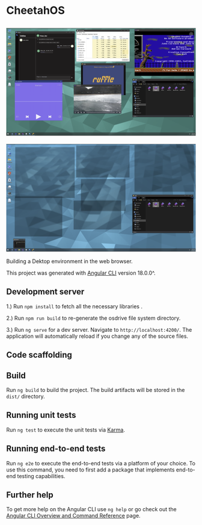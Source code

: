 # CheetahOS

![alt text](CheetahOS.png)
--
![alt text](CheetahOS1.png)

Building a Dektop environment in the web browser.

This project was generated with [Angular CLI](https://github.com/angular/angular-cli) version 18.0.0^.

## Development server

1.) Run `npm install` to fetch all the necessary libraries .


2.) Run `npm run build` to re-generate the osdrive file system directory.


3.) Run `ng serve` for a dev server. Navigate to `http://localhost:4200/`. The application will automatically reload if you change any of the source files.

## Code scaffolding
## Build

Run `ng build` to build the project. The build artifacts will be stored in the `dist/` directory.

## Running unit tests

Run `ng test` to execute the unit tests via [Karma](https://karma-runner.github.io).

## Running end-to-end tests

Run `ng e2e` to execute the end-to-end tests via a platform of your choice. To use this command, you need to first add a package that implements end-to-end testing capabilities.

## Further help

To get more help on the Angular CLI use `ng help` or go check out the [Angular CLI Overview and Command Reference](https://angular.io/cli) page.
